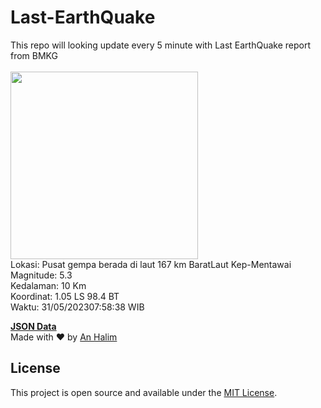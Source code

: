 # Last-EarthQuake
This repo will looking update every 5 minute with Last EarthQuake report from BMKG
<br>
<br>
<img src="https://static.bmkg.go.id/20230531075838.mmi.jpg" width="300"/>
<br>
Lokasi: Pusat gempa berada di laut 167 km BaratLaut Kep-Mentawai <br>
Magnitude: 5.3 <br>
Kedalaman: 10 Km <br>
Koordinat: 1.05 LS 98.4 BT <br>
Waktu: 31/05/202307:58:38 WIB <br>

<a href="./data/data.json">**JSON Data**</a>
<br>
Made with ❤️ by <a href="https://github.com/an-halim">An Halim</a>
## License

This project is open source and available under the [MIT License](LICENSE).

